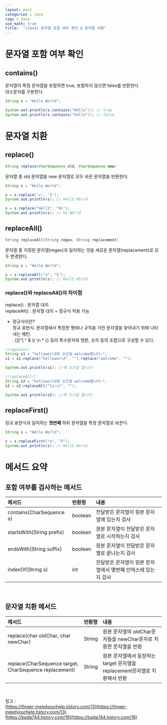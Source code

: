 ```yaml
---
layout: post
categories : Java
tags : Java
use_math: true
title:  "[Java] 문자열 포함 여부 확인 & 문자열 치환"
---
```


# 문자열 포함 여부 확인 
## contains() 
문자열이 특정 문자열을 포함하면 true, 포함하지 않으면 false를 반환한다.    
대소문자를 구분한다.   
```java 
String s = "Hello World";

System.out.println(s.contains("Hello")); // true
System.out.println(s.contains("hello")); // false
```

# 문자열 치환 
## replace()
```java
String replace(CharSequence old, CharSequence new)
```
문자열 중 old 문자열을 new 문자열로 모두 바꾼 문자열을 반환한다.    

```java
String s = "Hello World";

s = s.replace('o', '5'); 
System.out.println(s); // Hell5 W5rld

s = s.replace("Hell5", "Hi");
System.out.println(s); // Hi W5rld
```

## replaceAll()
```java 
String replaceAll(String regex, String replacement)
```
문자열 중 지정된 문자열(regex)과 일치하는 것을 새로운 문자열(replacement)로 모두 변경한다.     

```java
String s = "Hello World"; 

s = s.replaceAll("o", "5"); 
System.out.println(s); // Hell5 W5rld
```

### replace()와 replaceAll()의 차이점 
replace() : 문자열 대치   
replaceAll() : 문자열 대치 + 정규식 적용 가능 

* 정규식이란?  
정규 표현식. 문자열에서 특정한 형태나 규칙을 가진 문자열을 찾아내기 위해 나타내는 패턴.   
. [][^] ^ $ () \n * {} 등의 특수문자와 영문, 숫자 등의 조합으로 구성할 수 있다. 

```java 
//replace()
String s1 = "helloworld에 오신걸 welcome합니다~"; 
s1 = s1.replace("helloworld", "").replace("welcome", ""); 

System.out.println(s1); //에 오신걸 합니다~

//replaceAll()
String s2 = "helloworld에 오신걸 welcome합니다~"; 
s2 = s2.replaceAll("[a-z]", ""); 

System.out.println(s2); //에 오신걸 합니다~
```     

## replaceFirst()
정규 표현식과 일치하는 **첫번째** 하위 문자열을 특정 문자열로 바꾼다. 
```java 
String s = "Hello World"; 

s = s.replaceFirst("o", "5"); 
System.out.println(s); // Hell5 World
```

# 메서드 요약 

## 포함 여부를 검사하는 메서드 

|메서드|반환형|내용|
|:---|:---|:---|
|contains(CharSequence s)|boolean|전달받은 문자열이 원본 문자열에 있는지 검사| 
|startsWith(String prefix)|boolean|원본 문자열이 전달받은 문자열로 시작하는지 검사|
|endsWith(String suffix)|boolean|원본 문자열이 전달받은 문자열로 끝나는지 검사|
|indexOf(String s)|int|전달받은 문자열이 원본 문자열에서 몇번째 인덱스에 있는지 검사|

<br>

## 문자열 치환 메서드 

|메서드|반환형|내용|
|:---|:---|:---|
|replace(char oldChar, char newChar)|String|원본 문자열의 oldChar문자들을 newChar문자로 치환한 문자열을 반환|
|replace(CharSequence target, CharSequence replacement)|String|원본 문자열에서 등장하는 target 문자열을 replacement문자열로 치환해서 반환| 

<br> 


참고 :     
[https://finger-ineedyourhelp.tistory.com/13](https://finger-ineedyourhelp.tistory.com/13)   
[https://bada744.tistory.com/16](https://bada744.tistory.com/16)